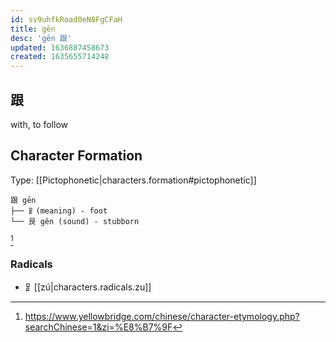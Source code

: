 ```yaml
---
id: sv9uhfkRoad0eN8FgCFaH
title: gēn
desc: 'gēn 跟'
updated: 1636887458673
created: 1635655714248
---
```


## 跟

with, to follow

## Character Formation

Type: [[Pictophonetic|characters.formation#pictophonetic]]

```
跟 gēn 
├── ⻊(meaning) - foot
└── 艮 gěn (sound) - stubborn
```
[^1]

### Radicals
- ⻊[[zú|characters.radicals.zu]]


[^1]:https://www.yellowbridge.com/chinese/character-etymology.php?searchChinese=1&zi=%E8%B7%9F
